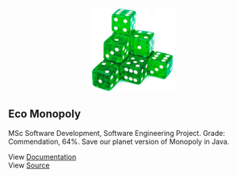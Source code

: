 <p align="center">
  <img src="https://github.com/davidgrech/eco-monopoly/blob/master/Images/dice.jpg" width="170" height="170">
</p>

## Eco Monopoly
MSc Software Development, Software Engineering Project. Grade: Commendation, 64%. Save our planet version of Monopoly in Java.

View [Documentation](../master/Save-Our-Planet-Documentation.pdf)  
View [Source](../master/Save-Our-Planet-Version-1.0)  

